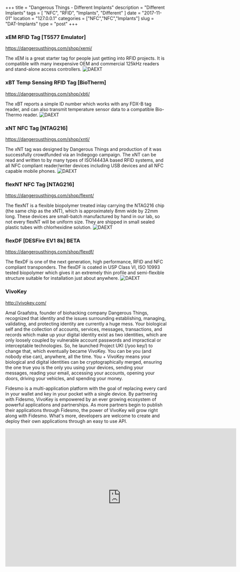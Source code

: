 +++
title = "Dangerous Things - Different Implants"
description = "Different Implants"
tags = [ "NFC", "RFID", "Implants", "Different" ]
date = "2017-11-01"
location = "127.0.0.1"
categories = ["NFC","NFC","Implants"]
slug = "DAT-Implants"
type = "post"
+++


### xEM RFID Tag [T5577 Emulator]
https://dangerousthings.com/shop/xemi/

The xEM is a great starter tag for people just getting into RFID projects. It is compatible with many inexpensive OEM and commercial 125kHz readers and stand-alone access controllers.
![DAEXT](https://dangerousthings.com/wp-content/uploads/xEM-Kit.jpg)

### xBT Temp Sensing RFID Tag [BioTherm]
https://dangerousthings.com/shop/xbti/

The xBT reports a simple ID number which works with any FDX-B tag reader, and can also transmit temperature sensor data to a compatible Bio-Thermo reader.
![DAEXT](https://dangerousthings.com/wp-content/uploads/xBT-Kit-Front.jpg)

### xNT NFC Tag [NTAG216] 
https://dangerousthings.com/shop/xnti/

The xNT tag was designed by Dangerous Things and production of it was successfully crowdfunded via an Indiegogo campaign. The xNT can be read and written to by many types of ISO14443A based RFID systems, and all NFC compliant reader/writer devices including USB devices and all NFC capable mobile phones.
![DAEXT](https://dangerousthings.com/wp-content/uploads/xNT-Kit.jpg)

### flexNT NFC Tag [NTAG216]
https://dangerousthings.com/shop/flexnt/

The flexNT is a flexible biopolymer treated inlay carrying the NTAG216 chip (the same chip as the xNT), which is approximately 8mm wide by 22mm long. These devices are small-batch manufactured by hand in our lab, so not every flexNT will be uniform size. They are shipped in small sealed plastic tubes with chlorhexidine solution.
![DAEXT](https://dangerousthings.com/wp-content/uploads/flexNT-in-solution.jpg)

### flexDF [DESFire EV1 8k] BETA
https://dangerousthings.com/shop/flexdf/

The flexDF is one of the next generation, high performance, RFID and NFC compliant transponders. The flexDF is coated in USP Class VI, ISO 10993 tested biopolymer which gives it an extremely thin profile and semi-flexible structure suitable for installation just about anywhere. 
![DAEXT](https://dangerousthings.com/wp-content/uploads/square_flexdf_metacarpal_350x350.jpg)

### VivoKey 
http://vivokey.com/

Amal Graafstra, founder of biohacking company Dangerous Things, recognized that identity and the issues surrounding establishing, managing, validating, and protecting identity are currently a huge mess. Your biological self and the collection of accounts, services, messages, transactions, and records which make up your digital identity exist as two identities, which are only loosely coupled by vulnerable account passwords and impractical or interceptable technologies. So, he launched Project UKI (/yoo key/) to change that, which eventually became VivoKey. You can be you (and nobody else can), anywhere, all the time. You + VivoKey means your biological and digital identities can be cryptographically merged, ensuring the one true you is the only you using your devices, sending your messages, reading your email, accessing your accounts, opening your doors, driving your vehicles, and spending your money.

Fidesmo is a multi-application platform with the goal of replacing every card in your wallet and key in your pocket with a single device. By partnering with Fidesmo, VivoKey is empowered by an ever growing ecosystem of powerful applications and partnerships. As more partners begin to publish their applications through Fidesmo, the power of VivoKey will grow right along with Fidesmo. What's more, developers are welcome to create and deploy their own applications through an easy to use API.

<iframe width="720" height="430" src="https://www.youtube.com/embed/GSv0hb0GeBQ" frameborder="0" allowfullscreen></iframe>